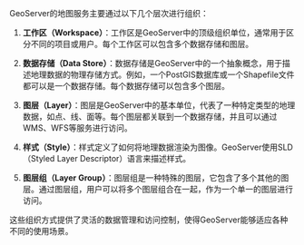 GeoServer的地图服务主要通过以下几个层次进行组织：

1. **工作区（Workspace）**：工作区是GeoServer中的顶级组织单位，通常用于区分不同的项目或用户。每个工作区可以包含多个数据存储和图层。

2. **数据存储（Data Store）**：数据存储是GeoServer中的一个抽象概念，用于描述地理数据的物理存储方式。例如，一个PostGIS数据库或一个Shapefile文件都可以是一个数据存储。每个数据存储可以包含多个图层。

3. **图层（Layer）**：图层是GeoServer中的基本单位，代表了一种特定类型的地理数据，如点、线、面等。每个图层都关联到一个数据存储，并且可以通过WMS、WFS等服务进行访问。

4. **样式（Style）**：样式定义了如何将地理数据渲染为图像。GeoServer使用SLD（Styled Layer Descriptor）语言来描述样式。

5. **图层组（Layer Group）**：图层组是一种特殊的图层，它包含了多个其他的图层。通过图层组，用户可以将多个图层组合在一起，作为一个单一的图层进行访问。

这些组织方式提供了灵活的数据管理和访问控制，使得GeoServer能够适应各种不同的使用场景。